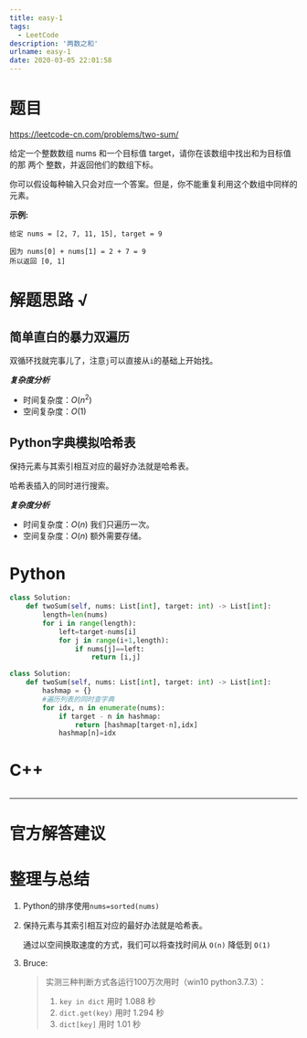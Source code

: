 ```yaml
---
title: easy-1
tags:
  - LeetCode
description: '两数之和'
urlname: easy-1
date: 2020-03-05 22:01:58
---
```


# 题目

https://leetcode-cn.com/problems/two-sum/

给定一个整数数组 nums 和一个目标值 target，请你在该数组中找出和为目标值的那 两个 整数，并返回他们的数组下标。

你可以假设每种输入只会对应一个答案。但是，你不能重复利用这个数组中同样的元素。

**示例:**

```
给定 nums = [2, 7, 11, 15], target = 9

因为 nums[0] + nums[1] = 2 + 7 = 9
所以返回 [0, 1]
```

# 解题思路 √

## 简单直白的暴力双遍历

双循环找就完事儿了，注意`j`可以直接从`i`的基础上开始找。

***复杂度分析***

- 时间复杂度：$O(n^2)$
- 空间复杂度：$O(1)$

## Python字典模拟哈希表

保持元素与其索引相互对应的最好办法就是哈希表。

哈希表插入的同时进行搜索。

***复杂度分析***

- 时间复杂度：$O(n)$ 我们只遍历一次。
- 空间复杂度：$O(n)$ 额外需要存储。



# Python

```python
class Solution:
    def twoSum(self, nums: List[int], target: int) -> List[int]:
        length=len(nums)
        for i in range(length):
            left=target-nums[i]
            for j in range(i+1,length):
                if nums[j]==left:
                    return [i,j]
```

```python
class Solution:
    def twoSum(self, nums: List[int], target: int) -> List[int]:
        hashmap = {}
        #遍历列表的同时查字典
        for idx, n in enumerate(nums):
            if target - n in hashmap:
                return [hashmap[target-n],idx]
            hashmap[n]=idx
```



# C++

```cpp

```

---

# 官方解答建议



# 整理与总结

1. Python的排序使用`nums=sorted(nums)`

2. 保持元素与其索引相互对应的最好办法就是哈希表。

   通过以空间换取速度的方式，我们可以将查找时间从 `O(n)` 降低到 `O(1)`

3. Bruce:

   > 实测三种判断方式各运行100万次用时（win10 python3.7.3）：
   >
   > 1. `key in dict` 用时 1.088 秒
   > 2. `dict.get(key)` 用时 1.294 秒
   > 3. `dict[key]` 用时 1.01 秒





